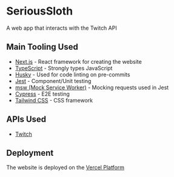 # SeriousSloth

A web app that interacts with the Twitch API

## Main Tooling Used

- [Next.js](https://nextjs.org/) - React framework for creating the website
- [TypeScript](https://www.typescriptlang.org/) - Strongly types JavaScript
- [Husky](https://www.npmjs.com/package/husky) - Used for code linting on pre-commits
- [Jest](https://jestjs.io/) - Component/Unit testing
- [msw (Mock Service Worker)](https://mswjs.io/) - Mocking requests used in Jest
- [Cypress](https://www.cypress.io/) - E2E testing
- [Tailwind CSS](https://tailwindcss.com/) - CSS framework

## APIs Used

- [Twitch](https://dev.twitch.tv/docs/api)

## Deployment

The website is deployed on the [Vercel Platform](https://vercel.com/)
